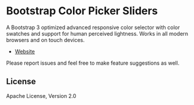 # Bootstrap Color Picker Sliders

A Bootstrap 3 optimized advanced responsive color selector with color swatches and support for human perceived lightness. Works in all modern browsers and on touch devices.

- [Website](http://www.virtuosoft.eu/code/bootstrap-colorpickersliders/)

Please report issues and feel free to make feature suggestions as well.

## License

Apache License, Version 2.0
